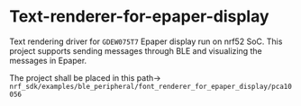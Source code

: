 # Text-renderer-for-epaper-display
Text rendering driver for <code>GDEW075T7</code> Epaper display run on nrf52 SoC.
This project supports sending messages through BLE and visualizing the messages in Epaper.

The project shall be placed in this path-> <code>nrf_sdk/examples/ble_peripheral/font_renderer_for_epaper_display/pca10056</code>
